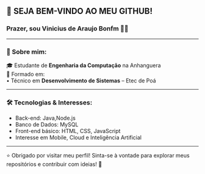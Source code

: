 ## 👋 SEJA BEM-VINDO AO MEU GITHUB!

### Prazer, sou **Vinicius de Araujo Bonfm** 👨‍💻

---

### 🧠 Sobre mim:

🎓 Estudante de **Engenharia da Computação** na Anhanguera\
💼 Formado em:\
• Técnico em **Desenvolvimento de Sistemas** – Etec de Poá

---

### 🛠️ Tecnologias & Interesses:

- Back-end: Java,Node.js
- Banco de Dados: MySQL
- Front-end básico: HTML, CSS, JavaScript
- Interesse em Mobile, Cloud e Inteligência Artificial

---

⭐ Obrigado por visitar meu perfil! Sinta-se à vontade para explorar meus repositórios e contribuir com ideias! 🚀

